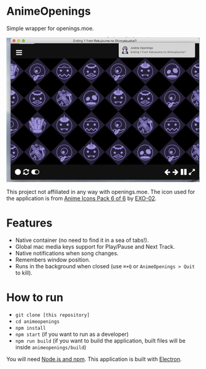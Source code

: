 
# AnimeOpenings

Simple wrapper for openings.moe. 

![Screenshot 1](https://raw.githubusercontent.com/cnandreu/animeopenings/master/screenshots/screenshot1.png)

This project not affiliated in any way with openings.moe. The icon used for the application is from [Anime Icons Pack 6 of 6](http://exo-02.deviantart.com/art/Anime-Icons-Pack-6-of-6-157430877) by [EXO-02](http://exo-02.deviantart.com/).

# Features

* Native container (no need to find it in a sea of tabs!).
* Global mac media keys support for Play/Pause and Next Track.
* Native notifications when song changes.
* Remembers window position.
* Runs in the background when closed (use `⌘+Q` or `AnimeOpenings > Quit` to kill).

# How to run

* `git clone [this repository]`
* `cd animeopenings`
* `npm install`
* `npm start` (if you want to run as a developer)
* `npm run build` (if you want to build the application, built files will be inside `animeopenings/build`)

You will need [Node.js and npm](https://nodejs.org/en/). This application is built with [Electron](http://electron.atom.io/#get-started).
